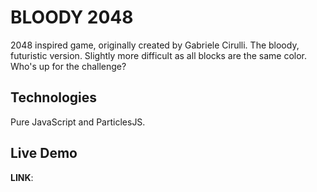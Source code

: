 # BLOODY 2048

2048 inspired game, originally created by Gabriele Cirulli. The bloody, futuristic version. Slightly more difficult as all blocks are the same color. Who's up for the challenge?

## Technologies
Pure JavaScript and ParticlesJS.

## Live Demo
<strong>LINK</strong>: 

